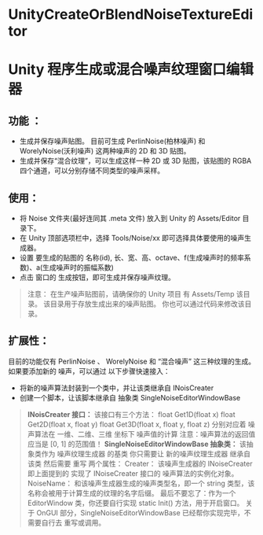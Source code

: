 # UnityCreateOrBlendNoiseTextureEditor
# Unity 程序生成或混合噪声纹理窗口编辑器
## 功能 ：
* 生成并保存噪声贴图。 目前可生成 PerlinNoise(柏林噪声) 和 WorelyNoise(沃利噪声) 这两种噪声的 2D 和 3D 贴图。
* 生成并保存“混合纹理”，可以生成这样一种 2D 或 3D 贴图，该贴图的 RGBA 四个通道，可以分别存储不同类型的噪声采样。

## 使用：

* 将 Noise 文件夹(最好连同其 .meta 文件) 放入到 Unity 的 Assets/Editor 目录下。
* 在 Unity 顶部选项栏中，选择 Tools/Noise/xx 即可选择具体要使用的噪声生成器。
* 设置 要生成的贴图的 名称(id), 长、宽、高、octave、f(生成噪声时的频率系数)、a(生成噪声时的振幅系数)
* 点击 窗口的 生成按钮，即可生成并保存噪声纹理。
>注意：
>在生产噪声贴图前，请确保你的 Unity 项目 有 Assets/Temp 该目录。 该目录用于存放生成出来的噪声贴图。 你也可以通过代码来修改该目录。

## 扩展性：
目前的功能仅有 PerlinNoise 、 WorelyNoise 和 “混合噪声” 这三种纹理的生成。
如果要添加新的 噪声，可以通过 以下步骤快速接入：

* 将新的噪声算法封装到一个类中，并让该类继承自 INoisCreater
* 创建一个脚本，让该脚本继承自 抽象类 SingleNoiseEditorWindowBase 
> **INoisCreater 接口：**
> 该接口有三个方法：
> float Get1D(float x)
> float Get2D(float x, float y)
> float Get3D(float x, float y, float z)
> 分别对应着 噪声算法在 一维、二维、三维 坐标下 噪声值的计算
> 注意：噪声算法的返回值应当是 [0, 1] 的范围值！
> **SingleNoiseEditorWindowBase 抽象类：**
> 该抽象类作为 噪声纹理生成器 的基类
> 你只需要让 新的噪声纹理生成器 继承自该类
> 然后需要 重写 两个属性：
> Creater： 该噪声生成器的 INoiseCreater 即上面提到的 实现了 INoiseCreater 接口的 噪声算法的实例化对象。
> NoiseName： 和该噪声生成器生成的噪声类型名，即一个 string 类型，该名称会被用于计算生成的纹理的名字后缀。
> 最后不要忘了：作为一个 EditorWindow 类，你还要自行实现 static Init() 方法，用于开启窗口。
> 关于 OnGUI 部分，SingleNoiseEditorWindowBase 已经帮你实现完毕，不需要自行去 重写或调用。
